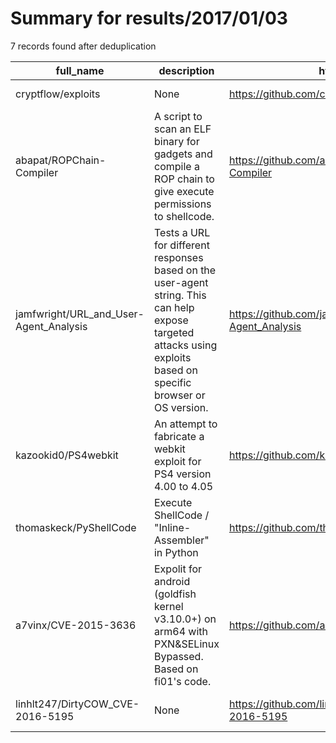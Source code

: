 
# Summary for results/2017/01/03
    
7 records found after deduplication

| full_name | description | html_url | matched_list | matched_count | pushed_at | size | stargazers_count | language | forks_count | vul_ids |
|----------------------------------------|--------------------------------------------------------------------------------------------------------------------------------------------------------------------|-----------------------------------------------------------|----------------|-----------------|---------------------------|--------|--------------------|------------|---------------|-------------------|
| cryptflow/exploits | None | https://github.com/cryptflow/exploits | ['exploit'] | 1 | 2017-01-03 10:04:26+00:00 | 2524 | 0 | HTML | 0 | [] |
| abapat/ROPChain-Compiler | A script to scan an ELF binary for gadgets and compile a ROP chain to give execute permissions to shellcode. | https://github.com/abapat/ROPChain-Compiler | ['shellcode'] | 1 | 2017-01-03 04:07:32+00:00 | 19 | 5 | Python | 1 | [] |
| jamfwright/URL_and_User-Agent_Analysis | Tests a URL for different responses based on the user-agent string. This can help expose targeted attacks using exploits based on specific browser or OS version. | https://github.com/jamfwright/URL_and_User-Agent_Analysis | ['exploit'] | 1 | 2017-01-03 15:35:43+00:00 | 121 | 0 | Python | 0 | [] |
| kazookid0/PS4webkit | An attempt to fabricate a webkit exploit for PS4 version 4.00 to 4.05 | https://github.com/kazookid0/PS4webkit | ['exploit'] | 1 | 2017-01-03 23:50:12+00:00 | 3853 | 18 | HTML | 5 | [] |
| thomaskeck/PyShellCode | Execute ShellCode / "Inline-Assembler" in Python | https://github.com/thomaskeck/PyShellCode | ['shellcode'] | 1 | 2017-01-03 15:08:10+00:00 | 58 | 29 | Python | 5 | [] |
| a7vinx/CVE-2015-3636 | Expolit for android (goldfish kernel v3.10.0+) on arm64 with PXN&SELinux Bypassed. Based on fi01's code. | https://github.com/a7vinx/CVE-2015-3636 | ['cve-2'] | 1 | 2017-01-03 02:38:48+00:00 | 2912 | 16 | C | 9 | ['CVE-2015-3636'] |
| linhlt247/DirtyCOW_CVE-2016-5195 | None | https://github.com/linhlt247/DirtyCOW_CVE-2016-5195 | ['cve-2'] | 1 | 2017-01-03 15:44:34+00:00 | 14 | 0 | Shell | 0 | ['CVE-2016-5195'] |
